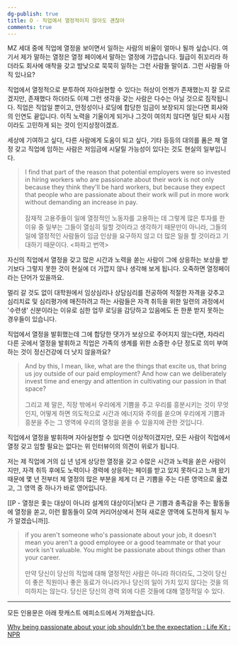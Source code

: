 ```yaml
---
dg-publish: true
title: O - 직업에서 열정적이지 않아도 괜찮아
comments: true
---
```


MZ 세대 중에 직업에 열정을 보이면서 일하는 사람의 비율이 얼마나 될까 싶습니다. 여기서 제가 말하는 열정은 열정 페이에서 말하는 열정에 가깝습니다. 월급이 쥐꼬리라 하더라도 회사에 애착을 갖고 밤낮으로 묵묵히 일하는 그런 사람들 말이죠. 그런 사람들 아직 있나요?

직업에서 열정적으로 분투하여 자아실현할 수 있다는 허상이 언젠가 존재했는지 잘 모르겠지만, 존재했다 하더라도 이제 그런 생각을 갖는 사람은 다수는 아닐 것으로 짐작됩니다. 직업은 직업일 뿐이고, 안정성이나 로딩에 합당한 임금이 보장되지 않는다면 회사와의 인연도 끝입니다. 이직 노력을 기울이게 되거나 그것이 여의치 않다면 일단 퇴사 시점이라도 고민하게 되는 것이 인지상정이겠죠. 

세상에 기여하고 싶다, 다른 사람에게 도움이 되고 싶다, 기타 등등의 대의를 품은 채 열정 갖고 직업에 임하는 사람은 저임금에 시달릴 가능성이 있다는 것도 현실의 일부입니다.

>I find that part of the reason that potential employers were so invested in hiring workers who are passionate about their work is not only because they think they'll be hard workers, but because they expect that people who are passionate about their work will put in more work without demanding an increase in pay.<br><br>
>잠재적 고용주들이 일에 열정적인 노동자를 고용하는 데 그렇게 많은 투자를 한 이유 중 일부는 그들이 열심히 일할 것이라고 생각하기 때문만이 아니라, 그들의 일에 열정적인 사람들이 임금 인상을 요구하지 않고 더 많은 일을 할 것이라고 기대하기 때문이다. <파파고 번역>

자신의 직업에서 열정을 갖고 많은 시간과 노력을 쏟는 사람이 그에 상응하는 보상을 받기보다 그렇지 못한 것이 현실에 더 가깝지 않나 생각해 보게 됩니다. 오죽하면 열정페이라는 단어가 있을까요. 

멀리 갈 것도 없이 대학원에서 임상심리나 상담심리를 전공하여 적절한 자격을 갖추고 심리치료 및 심리평가에 매진하려고 하는 사람들은 자격 취득을 위한 일련의 과정에서 '수련생' 신분이라는 이유로 심한 업무 로딩을 감당하고 있음에도 돈 한푼 받지 못하는 경우들이 있습니다. 

직업에서 열정을 발휘했는데 그에 합당한 댓가가 보상으로 주어지지 않는다면, 차라리 다른 곳에서 열정을 발휘하고 직업은 가족의 생계를 위한 소중한 수단 정도로 의미 부여하는 것이 정신건강에 더 낫지 않을까요? 

>And by this, I mean, like, what are the things that excite us, that bring us joy outside of our paid employment? And how can we deliberately invest time and energy and attention in cultivating our passion in that space? <br><br>그리고 제 말은, 직장 밖에서 우리에게 기쁨을 주고 우리를 흥분시키는 것이 무엇인지, 어떻게 하면 의도적으로 시간과 에너지와 주의를 쏟으며 우리에게 기쁨과 흥분을 주는 그 영역에 우리의 열정을 쏟을 수 있을지에 관한 것입니다.

직업에서 열정을 발휘하며 자아실현할 수 있다면 이상적이겠지만, 모든 사람이 직업에서 열정 갖고 임할 필요는 없다는 위 인터뷰이의 의견이 위로가 됩니다. 

저는 제 직업에 거의 십 년 넘게 상당한 열정을 갖고 수많은 시간과 노력을 쏟은 사람이지만, 자격 취득 후에도 노력이나 경력에 상응하는 페이를 받고 있지 못하다고 느껴 왔기 때문에 몇 년 전부터 제 열정의 많은 부분을 제게 더 큰 기쁨을 주는 다른 영역으로 옮겼고, 그 영역 중 하나가 바로 영어입니다.

[[P - 열정은 좇는 대상이 아니라 설계의 대상이다|보다 큰 기쁨과 충족감을 주는 활동들에 열정을 쏟고, 이런 활동들이 모여 커리어상에서 전혀 새로운 영역에 도전하게 될지 누가 알겠습니까]].

>if you aren't someone who's passionate about your job, it doesn't mean you aren't a good employee or a good teammate or that your work isn't valuable. You might be passionate about things other than your career.<br><Br>만약 당신이 당신의 직업에 대해 열정적인 사람은 아니라 하더라도, 그것이 당신이 좋은 직원이나 좋은 동료가 아니라거나 당신의 일이 가치 있지 않다는 것을 의미하지는 않는다. 당신은 당신의 경력 외에 다른 것들에 대해 열정적일 수 있다.

---

모든 인용문은 아래 팟캐스트 에피소드에서 가져왔습니다.

[Why being passionate about your job shouldn't be the expectation : Life Kit : NPR](https://www.npr.org/transcripts/1076978534)









 

